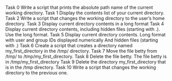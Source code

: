 Task 0 Write a script that prints the absolute path name of the current working directory.
Task 1 Display the contents list of your current directory.
Task 2 Write a script that changes the working directory to the user’s home directory.
Task 3 Display current directory contents in a long format
Task 4 Display current directory contents, including hidden files (starting with .). Use the long format.
Task 5 Display current directory contents. Long format with user and group IDs displayed numerically And hidden files (starting with .)
Task 6 Create a script that creates a directory named my_first_directory in the /tmp/ directory.
Task 7 Move the file betty from /tmp/ to /tmp/my_first_directory.
Task 8 Delete the file betty. The file betty is in /tmp/my_first_directory
Task 9 Delete the directory my_first_directory that is in the /tmp directory.
Task 10 Write a script that changes the working directory to the previous one.

